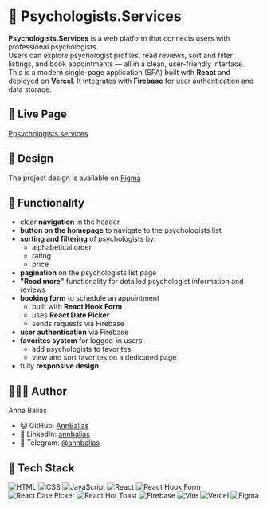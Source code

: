 # 💚 Psychologists.Services

**Psychologists.Services** is a web platform that connects users with professional psychologists.  
Users can explore psychologist profiles, read reviews, sort and filter listings, and book appointments — all in a clean, user-friendly interface.  
This is a modern single-page application (SPA) built with **React** and deployed on **Vercel**. It integrates with **Firebase** for user authentication and data storage.

## 🔗 Live Page

[Ppsychologists.services](https://psychologists-chi.vercel.app/)

## 🎨 Design

The project design is available on [Figma](https://www.figma.com/file/I5vjNb0NsJOpQRnRpMloSY/Psychologists.Services?type=design&node-id=0-1&mode=design&t=4zfT2zFANRbp1fCK-0)

## 🧠 Functionality

- clear **navigation** in the header
- **button on the homepage** to navigate to the psychologists list
- **sorting and filtering** of psychologists by:
  - alphabetical order
  - rating
  - price
- **pagination** on the psychologists list page
- **"Read more"** functionality for detailed psychologist information and reviews
- **booking form** to schedule an appointment
  - built with **React Hook Form**
  - uses **React Date Picker**
  - sends requests via Firebase
- **user authentication** via Firebase
- **favorites system** for logged-in users
  - add psychologists to favorites
  - view and sort favorites on a dedicated page
- fully **responsive design**
  
## 👩🏻‍💼 Author
Anna Balias
- 😺 GitHub: [AnnBalias](https://github.com/AnnBalias)
- 💼 LinkedIn: [annbalias](https://www.linkedin.com/in/annbalias)
- 💬 Telegram: [@annbalias](https://t.me/annbalias)

## 🧰 Tech Stack
![HTML](https://img.shields.io/badge/HTML-00AA00?style=for-the-badge&logo=html5&logoColor=white)
![CSS](https://img.shields.io/badge/CSS-00AA00?style=for-the-badge&logo=css3&logoColor=white)
![JavaScript](https://img.shields.io/badge/JavaScript-00AA00?style=for-the-badge&logo=javascript&logoColor=white)
![React](https://img.shields.io/badge/React-00AA00?style=for-the-badge&logo=react&logoColor=white)
![React Hook Form](https://img.shields.io/badge/React%20Hook%20Form-00AA00?style=for-the-badge&logo=reacthookform&logoColor=white)
![React Date Picker](https://img.shields.io/badge/React%20Date%20Picker-00AA00?style=for-the-badge&logo=react&logoColor=white)
![React Hot Toast](https://img.shields.io/badge/React%20Hot%20Toast-00AA00?style=for-the-badge&logo=react&logoColor=white)
![Firebase](https://img.shields.io/badge/Firebase-00AA00?style=for-the-badge&logo=firebase&logoColor=white)
![Vite](https://img.shields.io/badge/Vite-00AA00?style=for-the-badge&logo=vite&logoColor=white)
![Vercel](https://img.shields.io/badge/Vercel-00AA00?style=for-the-badge&logo=vercel&logoColor=white)
![Figma](https://img.shields.io/badge/Figma-00AA00?style=for-the-badge&logo=figma&logoColor=white)
